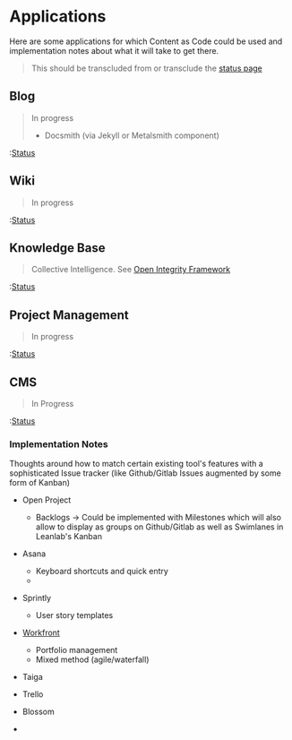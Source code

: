 # Applications

Here are some applications for which Content as Code could be used and implementation notes about what it will take to get there.

> This should be transcluded from or transclude the [status page](../../status)

## Blog
> In progress
>  - Docsmith (via Jekyll or Metalsmith component)

:[Status](../../status#blog)

## Wiki
> In progress
> 

:[Status](../../status#wiki)

## Knowledge Base
> Collective Intelligence. See [Open Integrity Framework](https://code.iilab.org/openintegrity/framework)

:[Status](../../status#knowledge-base)

## Project Management
> In progress
> 

:[Status](../../status#project-management)

## CMS
> In Progress
> 

:[Status](../../status#cms)

### Implementation Notes

Thoughts around how to match certain existing tool's features with a sophisticated Issue tracker (like Github/Gitlab Issues augmented by some form of Kanban)

 - Open Project
     + Backlogs -> Could be implemented with Milestones which will also allow to display as groups on Github/Gitlab as well as Swimlanes in Leanlab's Kanban 

 - Asana
     + Keyboard shortcuts and quick entry
     + 
 - Sprintly
     + User story templates
 - [Workfront](https://www.workfront.com/enterprise/features/)
     + Portfolio management
     + Mixed method (agile/waterfall)
 - Taiga
 - Trello
 - Blossom
 - 

